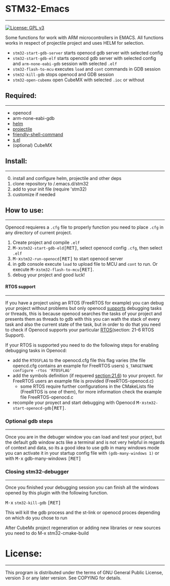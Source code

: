 # STM32-Emacs
***
[![License: GPL v3](https://img.shields.io/badge/License-GPLv3-blue.svg)](https://www.gnu.org/licenses/gpl-3.0)

Some functions for work with ARM microcontrollers in EMACS. All functions works in respect of projectile project and uses HELM for selection.

- `stm32-start-gdb-server` starts openocd gdb server with selected config
- `stm32-start-gdb-elf` starts openocd gdb server with selected config and `arm-none-eabi-gdb` session with selected `.elf`
- `stm32-flash-to-mcu` executes `load` and `cont` commands in GDB session
- `stm32-kill-gdb` stops openocd and GDB session
- `stm32-open-cubemx` open CubeMX with selected `.ioc` or without


## Required:
***
- openocd
- arm-none-eabi-gdb
- [helm](https://emacs-helm.github.io/helm/)
- [projectile](https://docs.projectile.mx/projectile/index.html)
- [friendly-shell-command](https://github.com/p3r7/friendly-shell)
- [s.el](https://github.com/magnars/s.el)
- (optional) CubeMX


## Install:
***
0) install and configure helm, projectile and other deps
1) clone repository to /.emacs.d/stm32
2) add to your init file (require 'stm32)
3) customize if needed


## How to use:
***
Openocd requieres a `.cfg` file to properly function you need to place `.cfg` in any directory of current project.

1) Create project and compile `.elf`
2) <kbd>M-x</kbd>`stm32-start-gdb-eld`<kbd>[RET]</kbd>, select openocd config `.cfg`, then select `.elf`
6) <kbd>M-x</kbd>`stm32-run-openocd`<kbd>[RET]</kbd> to start openocd server
8) in gdb console execute `load` to upload file to MCU and `cont` to run. Or execute <kbd>M-x</kbd>`stm32-flash-to-mcu`<kbd>[RET]</kbd>.
9) debug your project and good luck!


#### RTOS support
***
If you have a project using an RTOS (FreeRTOS for example) you can debug your project without problems but only openocd [supports](http://openocd.org/doc/html/GDB-and-OpenOCD.html) debugging tasks or threads, this is because openocd searches the tasks of your project and presents them as threads to gdb with this you can wath the stack of every task and also the current state of the task, but in order to do that you need to check if Openocd supports your particular [RTOS](http://openocd.org/doc/html/GDB-and-OpenOCD.html)(section: 21-6 RTOS Support).

If your RTOS is supported you need to do the following steps for enabling debugging tasks in Openocd:


- add the `RTOSFLAG` to the openocd.cfg file this flag varies (the file opencd.cfg contains an example for FreeRTOS users)
 ```$_TARGETNAME configure -rtos 'RTOSFLAG'```
- add the symbols definition (if requered [section:21.6](openocd.org/doc/html/GDB-and-OpenOCD.html)) to your proyect. for FreeRTOS users an example file is provided (FreeRTOS-openocd.c)
  - some RTOS require further configurations in the CMakeLists file (FreeRTOS is one of them), for more information check the example file FreeRTOS-openocd.c
- recompile your proyect and start debugging with Openocd <kbd>M-x</kbd>`stm32-start-openocd-gdb`<kbd>[RET]</kbd>.



### Optional gdb steps
***
Once you are in the debuger window you can load and test your prject, but the default gdb window acts like a terminal and is not very helpful in regards of context and data, so its a good idea to use gdb in many windows mode you can activate it in your startup config file with `(gdb-many-windows 1)` or with <kbd>M-x</kbd> gdb-many-windows <kbd>[RET]</kbd>


### Closing stm32-debugger
***
Once you finished your debugging session you can finish all the windows opened by this plugin with the following function.

<kbd>M-x</kbd> `stm32-kill-gdb` <kbd>[RET]</kbd>

This will kill the gdb process and the st-link or openocd proces depending on which do you chose to run

After CubeMx project regeneration or adding new libraries or new sources you need to do M-x stm32-cmake-build


# License:
***
This program is distributed under the terms of GNU General
Public License, version 3 or any later version. See COPYING
for details.
